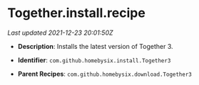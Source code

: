 # Together.install.recipe

_Last updated 2021-12-23 20:01:50Z_

- **Description**: Installs the latest version of Together 3.

- **Identifier**: `com.github.homebysix.install.Together3`

- **Parent Recipes**: `com.github.homebysix.download.Together3`
